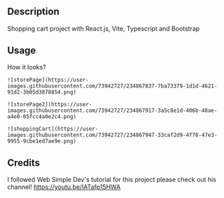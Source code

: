 # <Shopping Cart>

## Description

Shopping cart project with React.js, Vite, Typescript and Bootstrap

## Usage

How it looks?

    ![storePage](https://user-images.githubusercontent.com/73942727/234867837-7ba73379-1d1d-4621-91d2-3b05d3878854.png)

    ![storePage2](https://user-images.githubusercontent.com/73942727/234867917-3a5c8e1d-406b-48ae-a4e0-05fcc4a0e2c4.png)

    ![shoppingCart](https://user-images.githubusercontent.com/73942727/234867947-33caf2d9-4f78-47e3-9955-9cbe1ed7ae9e.png)

## Credits

I followed Web Simple Dev's tutorial for this project please check out his channel! 
   https://youtu.be/lATafp15HWA
